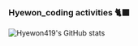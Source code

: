 ### Hyewon_coding activities 🐈‍⬛

<!--
**Hyewon419/Hyewon419** is a ✨ _special_ ✨ repository because its `README.md` (this file) appears on your GitHub profile.

Here are some ideas to get you started:

- 🔭 I’m currently working on ...
- 🌱 I’m currently learning ...
- 👯 I’m looking to collaborate on ...
- 🤔 I’m looking for help with ...
- 💬 Ask me about ...
- 📫 How to reach me: ...
- 😄 Pronouns: ...
- ⚡ Fun fact: ...
-->
![Hyewon419's GitHub stats](https://github-readme-stats.vercel.app/api?username=Hyewon419&theme=nightowl&show_icons=true)
